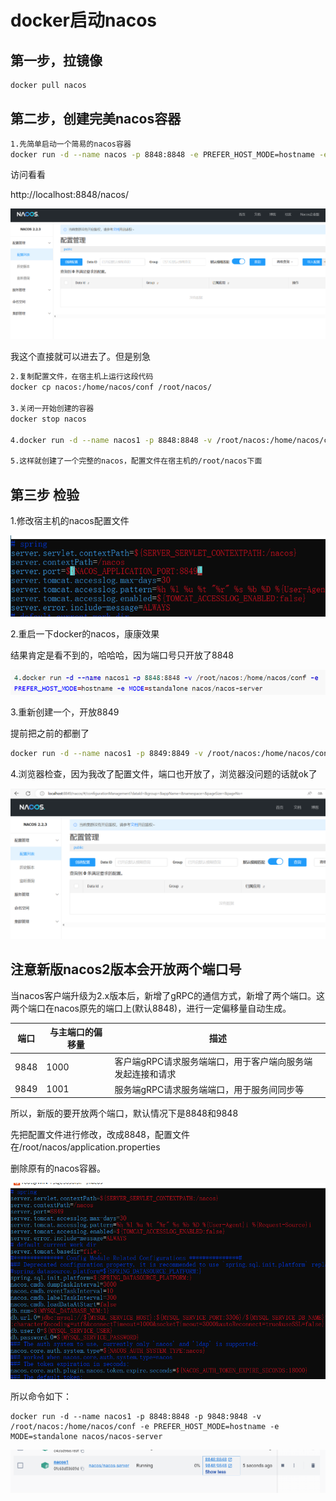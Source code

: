 # docker启动nacos

## 第一步，拉镜像

```dockerfile
docker pull nacos 
```

## 第二步，创建完美nacos容器

```bash
1.先简单启动一个简易的nacos容器
docker run -d --name nacos -p 8848:8848 -e PREFER_HOST_MODE=hostname -e MODE=standalone nacos/nacos-server
```

访问看看

http://localhost:8848/nacos/

![image-20230724161458679](./../img/image-20230724161458679.png)

我这个直接就可以进去了。但是别急

```bash
2.复制配置文件，在宿主机上运行这段代码
docker cp nacos:/home/nacos/conf /root/nacos/

3.关闭一开始创建的容器
docker stop nacos

4.docker run -d --name nacos1 -p 8848:8848 -v /root/nacos:/home/nacos/conf -e PREFER_HOST_MODE=hostname -e MODE=standalone nacos/nacos-server

5.这样就创建了一个完整的nacos，配置文件在宿主机的/root/nacos下面
```



## 第三步 检验

1.修改宿主机的nacos配置文件

![image-20230724163008862](./../img/image-20230724163008862.png)

2.重启一下docker的nacos，康康效果

结果肯定是看不到的，哈哈哈，因为端口号只开放了8848

![image-20230724163616069](./../img/image-20230724163616069.png)

3.重新创建一个，开放8849

提前把之前的都删了

```bash
docker run -d --name nacos1 -p 8849:8849 -v /root/nacos:/home/nacos/conf -e PREFER_HOST_MODE=hostname -e MODE=standalone nacos/nacos-server
```

4.浏览器检查，因为我改了配置文件，端口也开放了，浏览器没问题的话就ok了

![image-20230724163905510](./../img/image-20230724163905510.png)

## 注意新版nacos2版本会开放两个端口号

当nacos客户端升级为2.x版本后，新增了gRPC的通信方式，新增了两个端口。这两个端口在nacos原先的端口上(默认8848)，进行一定偏移量自动生成。

| 端口 | 与主端口的偏移量 | 描述                                                       |
| ---- | ---------------- | ---------------------------------------------------------- |
| 9848 | 1000             | 客户端gRPC请求服务端端口，用于客户端向服务端发起连接和请求 |
| 9849 | 1001             | 服务端gRPC请求服务端端口，用于服务间同步等                 |

所以，新版的要开放两个端口，默认情况下是8848和9848

先把配置文件进行修改，改成8848，配置文件在/root/nacos/application.properties

删除原有的nacos容器。



![image-20240205114525312](./../img/image-20240205114525312.png)

所以命令如下：

```
docker run -d --name nacos1 -p 8848:8848 -p 9848:9848 -v /root/nacos:/home/nacos/conf -e PREFER_HOST_MODE=hostname -e MODE=standalone nacos/nacos-server
```

![image-20240205114815268](./../img/image-20240205114815268.png)
